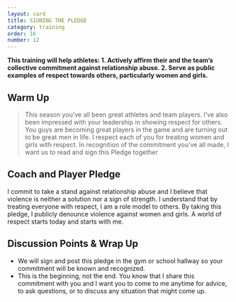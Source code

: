 ```yaml
---
layout: card
title: SIGNING THE PLEDGE
category: training
order: 16
number: 12
---
```


<strong>
This training will help athletes:
1. Actively affirm their and the team’s 
collective commitment against relationship 
abuse.
2. Serve as public examples of respect 
towards others, particularly women and girls.
</strong>

Warm Up
-------
<blockquote>
This season you’ve 
all been great athletes and 
team players. I’ve also been 
impressed with your leadership in 
showing respect for others. 
You guys are becoming great 
players in the game and are 
turning out to be great men in life. 
I respect each of you for treating 
women and girls with respect. 
In recognition of the 
commitment you’ve all made, 
I want us to read and sign 
this Pledge together
</blockquote>

Coach and Player Pledge
-----------------------
I commit to take a stand against 
relationship abuse and I believe that 
violence is neither a solution nor a sign 
of strength. I understand that by treating 
everyone with respect, I am a role model 
to others. By taking this pledge, I publicly 
denounce violence against women and 
girls. A world of respect starts today and 
starts with me.


Discussion Points & Wrap Up
---------------------------
- We will sign and post this pledge 
in the gym or school hallway so your 
commitment will be known and 
recognized.
- This is the beginning, not the end. 
You know that I share this commitment 
with you and I want you to come to me 
anytime for advice, to ask questions, or to 
discuss any situation that might come up.